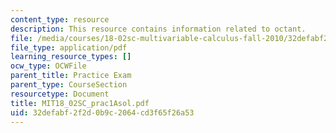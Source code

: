```yaml
---
content_type: resource
description: This resource contains information related to octant.
file: /media/courses/18-02sc-multivariable-calculus-fall-2010/32defabf2f2d0b9c2064cd3f65f26a53_MIT18_02SC_prac1Asol.pdf
file_type: application/pdf
learning_resource_types: []
ocw_type: OCWFile
parent_title: Practice Exam
parent_type: CourseSection
resourcetype: Document
title: MIT18_02SC_prac1Asol.pdf
uid: 32defabf-2f2d-0b9c-2064-cd3f65f26a53
---
```

